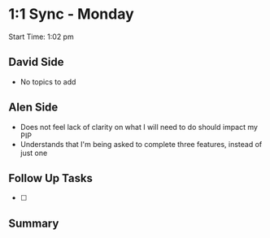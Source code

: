 # 1:1 Sync - Monday
Start Time: 1:02 pm 

## David Side
- No topics to add

## Alen Side
- Does not feel lack of clarity on what I will need to do should impact my PIP
- Understands that I'm being asked to complete three features, instead of just one


## Follow Up Tasks
- [ ] 

## Summary
